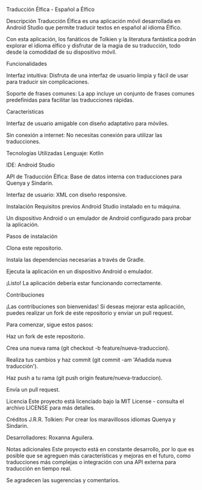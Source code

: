 Traducción Élfica - Español a Élfico

Descripción
Traducción Élfica es una aplicación móvil desarrollada en Android Studio que permite traducir textos en español al idioma Élfico. 

Con esta aplicación, los fanáticos de Tolkien y la literatura fantástica podrán explorar el idioma élfico y disfrutar de la magia de su traducción, todo desde la comodidad de su dispositivo móvil.

Funcionalidades

Interfaz intuitiva: Disfruta de una interfaz de usuario limpia y fácil de usar para traducir sin complicaciones.

Soporte de frases comunes: La app incluye un conjunto de frases comunes predefinidas para facilitar las traducciones rápidas.

Características

Interfaz de usuario amigable con diseño adaptativo para móviles.

Sin conexión a internet: No necesitas conexión para utilizar las traducciones.

Tecnologías Utilizadas
Lenguaje: Kotlin

IDE: Android Studio

API de Traducción Élfica: Base de datos interna con traducciones para Quenya y Sindarin.

Interfaz de usuario: XML con diseño responsive.

Instalación
Requisitos previos
Android Studio instalado en tu máquina.

Un dispositivo Android o un emulador de Android configurado para probar la aplicación.

Pasos de instalación

Clona este repositorio.

Instala las dependencias necesarias a través de Gradle.

Ejecuta la aplicación en un dispositivo Android o emulador.

¡Listo! La aplicación debería estar funcionando correctamente.


Contribuciones

¡Las contribuciones son bienvenidas! Si deseas mejorar esta aplicación, puedes realizar un fork de este repositorio y enviar un pull request.

Para comenzar, sigue estos pasos:

Haz un fork de este repositorio.

Crea una nueva rama (git checkout -b feature/nueva-traduccion).

Realiza tus cambios y haz commit (git commit -am 'Añadida nueva traducción').

Haz push a tu rama (git push origin feature/nueva-traduccion).

Envía un pull request.

Licencia
Este proyecto está licenciado bajo la MIT License - consulta el archivo LICENSE para más detalles.

Créditos
J.R.R. Tolkien: Por crear los maravillosos idiomas Quenya y Sindarin.

Desarrolladores: Roxanna Aguilera.

Notas adicionales
Este proyecto está en constante desarrollo, por lo que es posible que se agreguen más características y mejoras en el futuro, como traducciones más complejas o integración con una API externa para traducción en tiempo real.

Se agradecen las sugerencias y comentarios.

